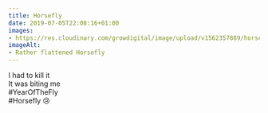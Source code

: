 ```yaml
---
title: Horsefly
date: 2019-07-05T22:08:16+01:00
images: 
- https://res.cloudinary.com/growdigital/image/upload/v1562357889/horsefly-E7D2BD5A.jpg
imageAlt: 
- Rather flattened Horsefly
---
```


I had to kill it  
It was biting me  
\#YearOfTheFly  
\#Horsefly
😢
